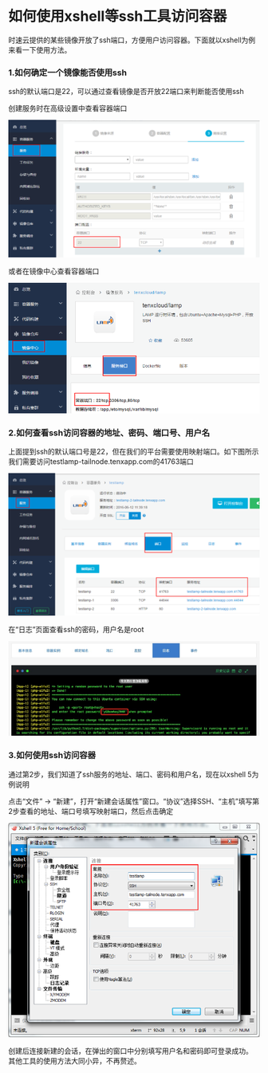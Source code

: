 # 如何使用xshell等ssh工具访问容器

时速云提供的某些镜像开放了ssh端口，方便用户访问容器。下面就以xshell为例来看一下使用方法。

### 1.如何确定一个镜像能否使用ssh
ssh的默认端口是22，可以通过查看镜像是否开放22端口来判断能否使用ssh

创建服务时在高级设置中查看容器端口

![检查端口][1]

或者在镜像中心查看容器端口

![检查端口][2]

### 2.如何查看ssh访问容器的地址、密码、端口号、用户名
上面提到ssh的默认端口号是22，但在我们的平台需要使用映射端口。如下图所示我们需要访问testlamp-tailnode.tenxapp.com的41763端口

![地址与端口][3]

在“日志”页面查看ssh的密码，用户名是root

![ssh密码][4]

### 3.如何使用ssh访问容器
通过第2步，我们知道了ssh服务的地址、端口、密码和用户名，现在以xshell 5为例说明

点击“文件” -> “新建”，打开“新建会话属性”窗口。“协议”选择SSH、“主机”填写第2步查看的地址、端口号填写映射端口，然后点击确定

![新建会话][5]

创建后连接新建的会话，在弹出的窗口中分别填写用户名和密码即可登录成功。
其他工具的使用方法大同小异，不再赘述。

[1]:/doc/v1/images/faq/ssh/check_port1.png
[2]:/doc/v1/images/faq/ssh/check_port2.png
[3]:/doc/v1/images/faq/ssh/addr.png
[4]:/doc/v1/images/faq/ssh/log.png
[5]:/doc/v1/images/faq/ssh/new_session.png
